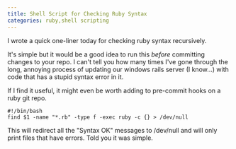 ```yaml
---
title: Shell Script for Checking Ruby Syntax
categories: ruby,shell scripting
---
```


I wrote a quick one-liner today for checking ruby syntax recursively. 

It's simple but it would be a good idea to run this _before_ committing changes to your repo. I can't tell you how many times I've gone through the long, annoying process of updating our windows rails server (I know...) with code that has a stupid syntax error in it.

If I find it useful, it might even be worth adding to pre-commit hooks on a ruby git repo.

~~~~{.sh}
#!/bin/bash
find $1 -name "*.rb" -type f -exec ruby -c {} > /dev/null
~~~~

This will redirect all the "Syntax OK" messages to /dev/null and will only print files that have errors. Told you it was simple.
